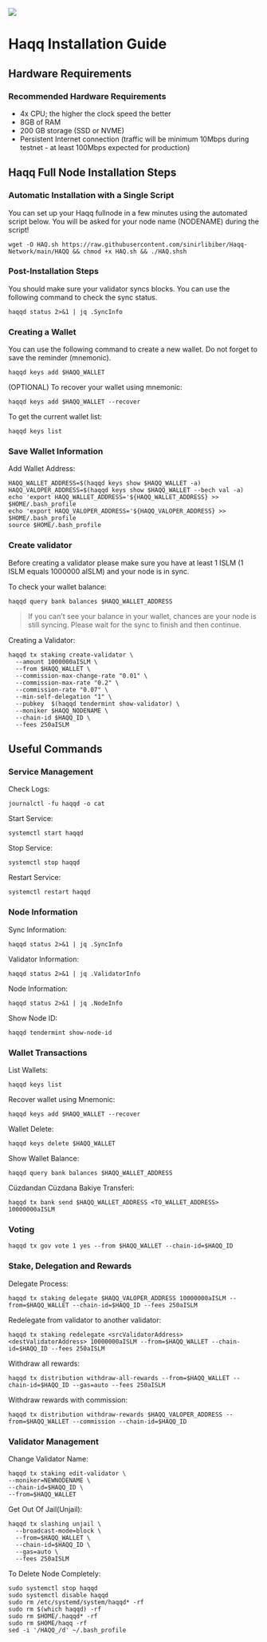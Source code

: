 
![](https://i.hizliresim.com/vedwvya.png)

# Haqq Installation Guide
## Hardware Requirements

### Recommended Hardware Requirements
  - 4x CPU; the higher the clock speed the better
  - 8GB of RAM
  - 200 GB storage (SSD or NVME)
  - Persistent Internet connection (traffic will be minimum 10Mbps during testnet - at least 100Mbps expected for production)

## Haqq Full Node Installation Steps
### Automatic Installation with a Single Script
You can set up your Haqq fullnode in a few minutes using the automated script below.
You will be asked for your node name (NODENAME) during the script!

```
wget -O HAQ.sh https://raw.githubusercontent.com/sinirlibiber/Haqq-Network/main/HAQQ && chmod +x HAQ.sh && ./HAQ.shsh
```

### Post-Installation Steps

You should make sure your validator syncs blocks.
You can use the following command to check the sync status.
```
haqqd status 2>&1 | jq .SyncInfo
```

### Creating a Wallet
You can use the following command to create a new wallet. Do not forget to save the reminder (mnemonic).
```
haqqd keys add $HAQQ_WALLET
```

(OPTIONAL) To recover your wallet using mnemonic:
```
haqqd keys add $HAQQ_WALLET --recover
```

To get the current wallet list:
```
haqqd keys list
```

### Save Wallet Information
Add Wallet Address:
```
HAQQ_WALLET_ADDRESS=$(haqqd keys show $HAQQ_WALLET -a)
HAQQ_VALOPER_ADDRESS=$(haqqd keys show $HAQQ_WALLET --bech val -a)
echo 'export HAQQ_WALLET_ADDRESS='${HAQQ_WALLET_ADDRESS} >> $HOME/.bash_profile
echo 'export HAQQ_VALOPER_ADDRESS='${HAQQ_VALOPER_ADDRESS} >> $HOME/.bash_profile
source $HOME/.bash_profile
```


### Create validator
Before creating a validator please make sure you have at least 1 ISLM (1 ISLM equals 1000000 aISLM) and your node is in sync.

To check your wallet balance:
```
haqqd query bank balances $HAQQ_WALLET_ADDRESS
```
> If you can't see your balance in your wallet, chances are your node is still syncing. Please wait for the sync to finish and then continue.

Creating a Validator:
```
haqqd tx staking create-validator \
  --amount 1000000aISLM \
  --from $HAQQ_WALLET \
  --commission-max-change-rate "0.01" \
  --commission-max-rate "0.2" \
  --commission-rate "0.07" \
  --min-self-delegation "1" \
  --pubkey  $(haqqd tendermint show-validator) \
  --moniker $HAQQ_NODENAME \
  --chain-id $HAQQ_ID \
  --fees 250aISLM
```



## Useful Commands
### Service Management
Check Logs:
```
journalctl -fu haqqd -o cat
```

Start Service:
```
systemctl start haqqd
```

Stop Service:
```
systemctl stop haqqd
```

Restart Service:
```
systemctl restart haqqd
```

### Node Information
Sync Information:
```
haqqd status 2>&1 | jq .SyncInfo
```

Validator Information:
```
haqqd status 2>&1 | jq .ValidatorInfo
```

Node Information:
```
haqqd status 2>&1 | jq .NodeInfo
```

Show Node ID:
```
haqqd tendermint show-node-id
```

### Wallet Transactions
List Wallets:
```
haqqd keys list
```

Recover wallet using Mnemonic:
```
haqqd keys add $HAQQ_WALLET --recover
```

Wallet Delete:
```
haqqd keys delete $HAQQ_WALLET
```

Show Wallet Balance:
```
haqqd query bank balances $HAQQ_WALLET_ADDRESS
```

Cüzdandan Cüzdana Bakiye Transferi:
```
haqqd tx bank send $HAQQ_WALLET_ADDRESS <TO_WALLET_ADDRESS> 10000000aISLM
```

### Voting
```
haqqd tx gov vote 1 yes --from $HAQQ_WALLET --chain-id=$HAQQ_ID
```

### Stake, Delegation and Rewards
Delegate Process:
```
haqqd tx staking delegate $HAQQ_VALOPER_ADDRESS 10000000aISLM --from=$HAQQ_WALLET --chain-id=$HAQQ_ID --fees 250aISLM
```

Redelegate from validator to another validator:
```
haqqd tx staking redelegate <srcValidatorAddress> <destValidatorAddress> 10000000aISLM --from=$HAQQ_WALLET --chain-id=$HAQQ_ID --fees 250aISLM
```

Withdraw all rewards:
```
haqqd tx distribution withdraw-all-rewards --from=$HAQQ_WALLET --chain-id=$HAQQ_ID --gas=auto --fees 250aISLM
```

Withdraw rewards with commission:
```
haqqd tx distribution withdraw-rewards $HAQQ_VALOPER_ADDRESS --from=$HAQQ_WALLET --commission --chain-id=$HAQQ_ID
```

### Validator Management
Change Validator Name:
```
haqqd tx staking edit-validator \
--moniker=NEWNODENAME \
--chain-id=$HAQQ_ID \
--from=$HAQQ_WALLET
```

Get Out Of Jail(Unjail): 
```
haqqd tx slashing unjail \
  --broadcast-mode=block \
  --from=$HAQQ_WALLET \
  --chain-id=$HAQQ_ID \
  --gas=auto \
  --fees 250aISLM
```

To Delete Node Completely:
```
sudo systemctl stop haqqd
sudo systemctl disable haqqd
sudo rm /etc/systemd/system/haqqd* -rf
sudo rm $(which haqqd) -rf
sudo rm $HOME/.haqqd* -rf
sudo rm $HOME/haqq -rf
sed -i '/HAQQ_/d' ~/.bash_profile
```
